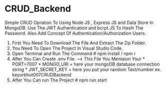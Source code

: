 # CRUD_Backend

Simple CRUD Opration To Using Node JS , Express JS and Data Store In MongoDB.
Use The JWT Authentication and bcrpt JS To Hasih The Password.
Also Add Concept Of Authentication/Authorization Users.

1. First You Need To Download The File And Extract The Zip Folder.
2. You Need To Open The Project In Visual Studio Code.
3. Open Terminal and Run The Command # npm install / npm i
4. After You Can Create .env File.
   --> This File You Mentaion Your 
        * PORT=7007
        * MONGO_URI = here your mongoDB database connection string
        * JWT_SECRET_KEY = here you put your random Text/number ex. keyurbhut007CRUDBackend
5. After You Can run The Project # npm run start
    

